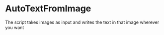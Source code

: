 # AutoTextFromImage
The script takes images as input and writes the text in that image wherever you want
